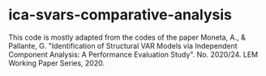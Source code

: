 # ica-svars-comparative-analysis
This code is mostly adapted from the codes of the paper Moneta, A., & Pallante, G. "Identification of Structural VAR Models via Independent Component Analysis: A Performance Evaluation Study". No. 2020/24. LEM Working Paper Series, 2020.
